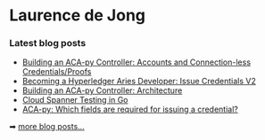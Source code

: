 # Laurence de Jong

### Latest blog posts

<!-- BLOG-POST-LIST:START -->
- [Building an ACA-py Controller: Accounts and Connection-less Credentials/Proofs](https://ldej.nl/post/building-an-acapy-controller-accounts/)
- [Becoming a Hyperledger Aries Developer: Issue Credentials V2](https://ldej.nl/post/becoming-a-hyperledger-aries-developer-issue-credentials-v2/)
- [Building an ACA-py Controller: Architecture](https://ldej.nl/post/building-an-acapy-controller-architecture/)
- [Cloud Spanner Testing in Go](https://ldej.nl/post/cloud-spanner-testing-in-go/)
- [ACA-py: Which fields are required for issuing a credential?](https://ldej.nl/post/aca-py-which-fields-are-required-for-issuing-a-credential/)
<!-- BLOG-POST-LIST:END -->

➡ [more blog posts...][website]

[website]: https://ldej.nl